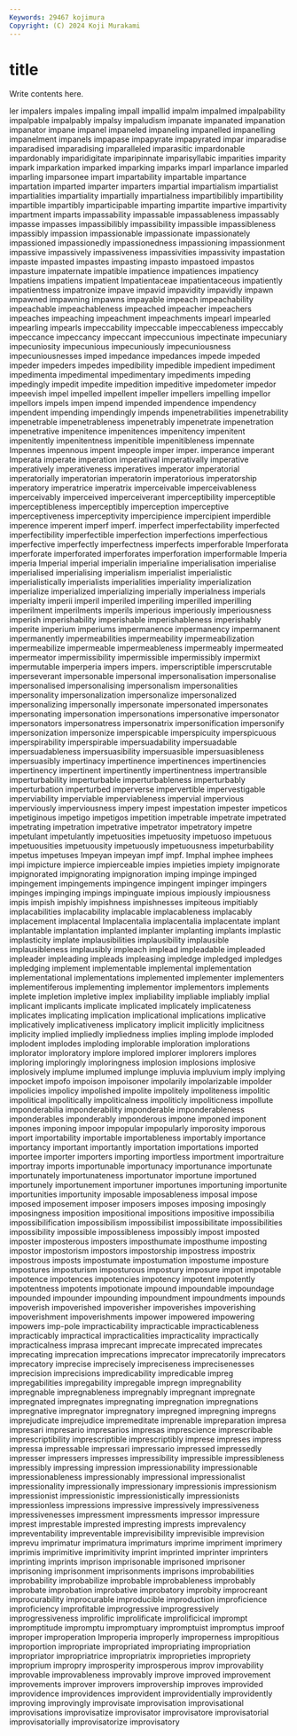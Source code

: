 ```yaml
---
Keywords: 29467 kojimura
Copyright: (C) 2024 Koji Murakami
---
```


# title

Write contents here.



ler impalers impales impaling
impall impallid impalm impalmed impalpability impalpable impalpably impalsy impaludism impanate
impanated impanation impanator impane impanel impaneled impaneling impanelled impanelling impanelment
impanels impapase impapyrate impapyrated impar imparadise imparadised imparadising imparalleled imparasitic
impardonable impardonably imparidigitate imparipinnate imparisyllabic imparities imparity impark imparkation imparked
imparking imparks imparl imparlance imparled imparling imparsonee impart impartability impartable
impartance impartation imparted imparter imparters impartial impartialism impartialist impartialities impartiality
impartially impartialness impartibilibly impartibility impartible impartibly imparticipable imparting impartite impartive
impartivity impartment imparts impassability impassable impassableness impassably impasse impasses impassibilibly
impassibility impassible impassibleness impassibly impassion impassionable impassionate impassionately impassioned impassionedly
impassionedness impassioning impassionment impassive impassively impassiveness impassivities impassivity impastation impaste
impasted impastes impasting impasto impastoed impastos impasture impaternate impatible impatience
impatiences impatiency Impatiens impatiens impatient Impatientaceae impatientaceous impatiently impatientness impatronize
impave impavid impavidity impavidly impawn impawned impawning impawns impayable impeach
impeachability impeachable impeachableness impeached impeacher impeachers impeaches impeaching impeachment impeachments
impearl impearled impearling impearls impeccability impeccable impeccableness impeccably impeccance impeccancy
impeccant impeccunious impectinate impecuniary impecuniosity impecunious impecuniously impecuniousness impecuniousnesses imped
impedance impedances impede impeded impeder impeders impedes impedibility impedible impedient
impediment impedimenta impedimental impedimentary impediments impeding impedingly impedit impedite impedition
impeditive impedometer impedor impeevish impel impelled impellent impeller impellers impelling
impellor impellors impels impen impend impended impendence impendency impendent impending
impendingly impends impenetrabilities impenetrability impenetrable impenetrableness impenetrably impenetrate impenetration impenetrative
impenitence impenitences impenitency impenitent impenitently impenitentness impenitible impenitibleness impennate Impennes
impennous impent impeople imper imper. imperance imperant Imperata imperate imperation
imperatival imperativally imperative imperatively imperativeness imperatives imperator imperatorial imperatorially imperatorian
imperatorin imperatorious imperatorship imperatory imperatrice imperatrix imperceivable imperceivableness imperceivably imperceived
imperceiverant imperceptibility imperceptible imperceptibleness imperceptibly imperception imperceptive imperceptiveness imperceptivity impercipience
impercipient imperdible imperence imperent imperf imperf. imperfect imperfectability imperfected imperfectibility
imperfectible imperfection imperfections imperfectious imperfective imperfectly imperfectness imperfects imperforable Imperforata
imperforate imperforated imperforates imperforation imperformable Imperia imperia Imperial imperial imperialin
imperialine imperialisation imperialise imperialised imperialising imperialism imperialist imperialistic imperialistically imperialists
imperialities imperiality imperialization imperialize imperialized imperializing imperially imperialness imperials imperialty
imperii imperil imperiled imperiling imperilled imperilling imperilment imperilments imperils imperious
imperiously imperiousness imperish imperishability imperishable imperishableness imperishably imperite imperium imperiums
impermanence impermanency impermanent impermanently impermeabilities impermeability impermeabilization impermeabilize impermeable impermeableness
impermeably impermeated impermeator impermissibility impermissible impermissibly impermixt impermutable imperperia impers
impers. imperscriptible imperscrutable imperseverant impersonable impersonal impersonalisation impersonalise impersonalised impersonalising
impersonalism impersonalities impersonality impersonalization impersonalize impersonalized impersonalizing impersonally impersonate impersonated
impersonates impersonating impersonation impersonations impersonative impersonator impersonators impersonatress impersonatrix impersonification
impersonify impersonization impersonize imperspicable imperspicuity imperspicuous imperspirability imperspirable impersuadability impersuadable
impersuadableness impersuasibility impersuasible impersuasibleness impersuasibly impertinacy impertinence impertinences impertinencies impertinency
impertinent impertinently impertinentness impertransible imperturbability imperturbable imperturbableness imperturbably imperturbation imperturbed
imperverse impervertible impervestigable imperviability imperviable imperviableness impervial impervious imperviously imperviousness
impery impest impestation impester impeticos impetiginous impetigo impetigos impetition impetrable
impetrate impetrated impetrating impetration impetrative impetrator impetratory impetre impetulant impetulantly
impetuosities impetuosity impetuoso impetuous impetuousities impetuousity impetuously impetuousness impeturbability impetus
impetuses Impeyan impeyan impf impf. Imphal imphee imphees impi impicture
impierce impierceable impies impieties impiety impignorate impignorated impignorating impignoration imping
impinge impinged impingement impingements impingence impingent impinger impingers impinges impinging
impings impinguate impious impiously impiousness impis impish impishly impishness impishnesses
impiteous impitiably implacabilities implacability implacable implacableness implacably implacement implacental Implacentalia
implacentalia implacentate implant implantable implantation implanted implanter implanting implants implastic
implasticity implate implausibilities implausibility implausible implausibleness implausibly impleach implead impleadable
impleaded impleader impleading impleads impleasing impledge impledged impledges impledging implement
implementable implemental implementation implementational implementations implemented implementer implementers implementiferous implementing
implementor implementors implements implete impletion impletive implex impliability impliable impliably
implial implicant implicants implicate implicated implicately implicateness implicates implicating implication
implicational implications implicative implicatively implicativeness implicatory implicit implicitly implicitness implicity
implied impliedly impliedness implies impling implode imploded implodent implodes imploding
implorable imploration implorations implorator imploratory implore implored implorer implorers implores
imploring imploringly imploringness implosion implosions implosive implosively implume implumed implunge
impluvia impluvium imply implying impocket impofo impoison impoisoner impolarily impolarizable
impolder impolicies impolicy impolished impolite impolitely impoliteness impolitic impolitical impolitically
impoliticalness impoliticly impoliticness impollute imponderabilia imponderability imponderable imponderableness imponderables imponderably
imponderous impone imponed imponent impones imponing impoor impopular impopularly imporosity
imporous import importability importable importableness importably importance importancy important importantly
importation importations imported importee importer importers importing importless importment importraiture
importray imports importunable importunacy importunance importunate importunately importunateness importunator importune
importuned importunely importunement importuner importunes importuning importunite importunities importunity imposable
imposableness imposal impose imposed imposement imposer imposers imposes imposing imposingly
imposingness imposition impositional impositions impositive impossibilia impossibilification impossibilism impossibilist impossibilitate
impossibilities impossibility impossible impossibleness impossibly impost imposted imposter imposterous imposters
imposthumate imposthume imposting impostor impostorism impostors impostorship impostress impostrix impostrous
imposts impostumate impostumation impostume imposture impostures imposturism imposturous impostury imposure
impot impotable impotence impotences impotencies impotency impotent impotently impotentness impotents
impotionate impound impoundable impoundage impounded impounder impounding impoundment impoundments impounds
impoverish impoverished impoverisher impoverishes impoverishing impoverishment impoverishments impower impowered impowering
impowers imp-pole impracticability impracticable impracticableness impracticably impractical impracticalities impracticality impractically
impracticalness imprasa imprecant imprecate imprecated imprecates imprecating imprecation imprecations imprecator
imprecatorily imprecators imprecatory imprecise imprecisely impreciseness imprecisenesses imprecision imprecisions impredicability
impredicable impreg impregabilities impregability impregable impregn impregnability impregnable impregnableness impregnably
impregnant impregnate impregnated impregnates impregnating impregnation impregnations impregnative impregnator impregnatory
impregned impregning impregns imprejudicate imprejudice impremeditate imprenable impreparation impresa impresari
impresario impresarios impresas imprescience imprescribable imprescriptibility imprescriptible imprescriptibly imprese impreses
impress impressa impressable impressari impressario impressed impressedly impresser impressers impresses
impressibility impressible impressibleness impressibly impressing impression impressionability impressionable impressionableness impressionably
impressional impressionalist impressionality impressionally impressionary impressionis impressionism impressionist impressionistic impressionistically
impressionists impressionless impressions impressive impressively impressiveness impressivenesses impressment impressments impressor
impressure imprest imprestable imprested impresting imprests imprevalency impreventability impreventable imprevisibility
imprevisible imprevision imprevu imprimatur imprimatura imprimaturs imprime impriment imprimery imprimis
imprimitive imprimitivity imprint imprinted imprinter imprinters imprinting imprints imprison imprisonable
imprisoned imprisoner imprisoning imprisonment imprisonments imprisons improbabilities improbability improbabilize improbable
improbableness improbably improbate improbation improbative improbatory improbity improcreant improcurability improcurable
improducible improduction improficience improficiency improfitable improgressive improgressively improgressiveness improlific improlificate
improlificical imprompt impromptitude impromptu impromptuary impromptuist impromptus improof improper improperation
Improperia improperly improperness impropitious improportion impropriate impropriated impropriating impropriation impropriator
impropriatrice impropriatrix improprieties impropriety improprium impropry improsperity improsperous improv improvability
improvable improvableness improvably improve improved improvement improvements improver improvers improvership
improves improvided improvidence improvidences improvident improvidentially improvidently improving improvingly improvisate
improvisation improvisational improvisations improvisatize improvisator improvisatore improvisatorial improvisatorially improvisatorize improvisatory
